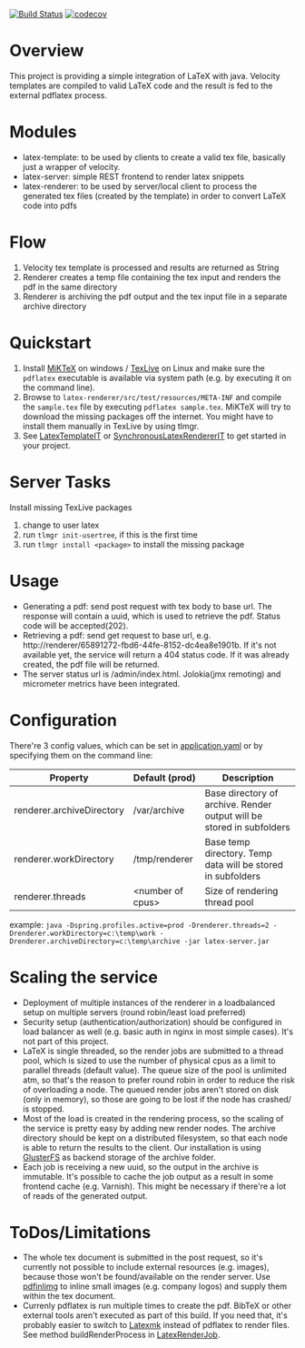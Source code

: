 [![Build Status](https://travis-ci.org/vsfexperts/LaTeX.svg)](https://travis-ci.org/vsfexperts/LaTeX)
[![codecov](https://codecov.io/gh/vsfexperts/LaTeX/branch/development/graph/badge.svg)](https://codecov.io/gh/vsfexperts/LaTeX)

# Overview
This project is providing a simple integration of LaTeX with java. Velocity templates are compiled to valid LaTeX code and the result is fed to the external pdflatex process.

# Modules
- latex-template: to be used by clients to create a valid tex file, basically just a wrapper of velocity. 
- latex-server: simple REST frontend to render latex snippets
- latex-renderer: to be used by server/local client to process the generated tex files (created by the template) in order to convert LaTeX code into pdfs

# Flow
1. Velocity tex template is processed and results are returned as String
2. Renderer creates a temp file containing the tex input and renders the pdf in the same directory
3. Renderer is archiving the pdf output and the tex input file in a separate archive directory

# Quickstart
1. Install [MiKTeX](https://miktex.org/download) on windows / [TexLive](https://launchpad.net/~jonathonf/+archive/ubuntu/texlive-2016) on Linux and make sure the `pdflatex` executable is available via system path (e.g. by executing it on the command line).
2. Browse to `latex-renderer/src/test/resources/META-INF` and compile the `sample.tex` file by executing `pdflatex sample.tex`. MiKTeX will try to download the missing packages off the internet. You might have to install them manually in TexLive by using tlmgr.
3. See [LatexTemplateIT](latex-template/src/test/java/de/vsfexperts/latex/template/LatexTemplateIT.java) or [SynchronousLatexRendererIT](latex-renderer/src/test/java/de/vsfexperts/latex/renderer/SynchronousLatexRendererIT.java) to get started in your project.

# Server Tasks
Install missing TexLive packages
1. change to user latex
2. run `tlmgr init-usertree`, if this is the first time
3. run `tlmgr install <package>` to install the missing package

# Usage
- Generating a pdf: send post request with tex body to base url. The response will contain a uuid, which is used to retrieve the pdf. Status code will be accepted(202).
- Retrieving a pdf: send get request to base url, e.g. http://renderer/65891272-fbd6-44fe-8152-dc4ea8e1901b. If it's not available yet, the service will return a 404 status code. If it was already created, the pdf file will be returned.
- The server status url is /admin/index.html. Jolokia(jmx remoting) and micrometer metrics have been integrated.

# Configuration
There're 3 config values, which can be set in [application.yaml](latex-server/src/main/resources/application.yaml) or by specifying them on the command line:

| Property                  |  Default (prod)    | Description                                                           |
| ------------------------- | ------------------ | --------------------------------------------------------------------- | 
| renderer.archiveDirectory | /var/archive       | Base directory of archive. Render output will be stored in subfolders | 
| renderer.workDirectory    | /tmp/renderer      | Base temp directory. Temp data will be stored in subfolders           |
| renderer.threads          | \<number of cpus\> | Size of rendering thread pool                                         | 

example: `java -Dspring.profiles.active=prod -Drenderer.threads=2 -Drenderer.workDirectory=c:\temp\work -Drenderer.archiveDirectory=c:\temp\archive -jar latex-server.jar`

# Scaling the service
- Deployment of multiple instances of the renderer in a loadbalanced setup on multiple servers (round robin/least load preferred)
- Security setup (authentication/authorization) should be configured in load balancer as well (e.g. basic auth in nginx in most simple cases). It's not part of this project.
- LaTeX is single threaded, so the render jobs are submitted to a thread pool, which is sized to use the number of physical cpus as a limit to parallel threads (default value). The queue size of the pool is unlimited atm, so that's the reason to prefer round robin in order to reduce the risk of overloading a node. The queued render jobs aren't stored on disk (only in memory), so those are going to be lost if the node has crashed/ is stopped.
- Most of the load is created in the rendering process, so the scaling of the service is pretty easy by adding new render nodes. The archive directory should be kept on a distributed filesystem, so that each node is able to return the results to the client. Our installation is using [GlusterFS](https://www.gluster.org/) as backend storage of the archive folder.
- Each job is receiving a new uuid, so the output in the archive is immutable. It's possible to cache the job output as a result in some frontend cache (e.g. Varnish). This might be necessary if there're a lot of reads of the generated output.

# ToDos/Limitations
- The whole tex document is submitted in the post request, so it's currently not possible to include external resources (e.g. images), because those won't be found/available on the render server. Use [pdfinlimg](https://github.com/zerotoc/pdfinlimg) to inline small images (e.g. company logos) and supply them within the tex document. 
- Currenly pdflatex is run multiple times to create the pdf. BibTeX or other external tools aren't executed as part of this build. If you need that, it's probably easier to switch to [Latexmk](http://personal.psu.edu/jcc8/latexmk/) instead of pdflatex to render files.
See method buildRenderProcess in [LatexRenderJob](latex-renderer/src/main/java/de/vsfexperts/latex/renderer/LatexRenderJob.java).

